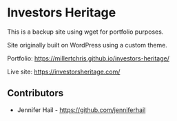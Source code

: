 # Investors Heritage

This is a backup site using wget for portfolio purposes.

Site originally built on WordPress using a custom theme.

Portfolio: https://millertchris.github.io/investors-heritage/

Live site: https://investorsheritage.com/


## Contributors

* Jennifer Hail - https://github.com/jenniferhail
